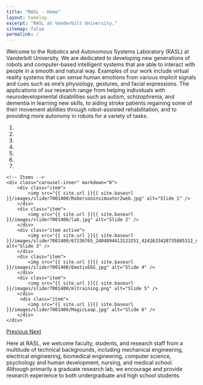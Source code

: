 ```yaml
---
title: "RASL - Home"
layout: homelay
excerpt: "RASL at Vanderbilt University."
sitemap: false
permalink: /
---
```


Welcome to the Robotics and Autonomous Systems Laboratory (RASL) at Vanderbilt University. We are dedicated to developing new generations of robots and computer-based intelligent systems that are able to interact with people in a smooth and natural way. Examples of our work include virtual reality systems that can sense human emotions from various implicit signals and cues such as one’s physiology, gestures, and facial expressions. The applications of our research range from helping individuals with neurodevelopmental disabilities such as autism, schizophrenia, and dementia in learning new skills, to aiding stroke patients regaining some of their movement abilities through robot-assisted rehabilitation, and to providing more autonomy in robots for a variety of tasks.


<div markdown="0" id="carousel" class="carousel slide" data-ride="carousel" data-interval="4000" data-pause="hover" >
    <!-- Menu -->
    <ol class="carousel-indicators">
        <li data-target="#carousel" data-slide-to="0" class="active"></li>
        <li data-target="#carousel" data-slide-to="1"></li>
        <li data-target="#carousel" data-slide-to="2"></li>
        <li data-target="#carousel" data-slide-to="3"></li>
        <li data-target="#carousel" data-slide-to="4"></li>
        <li data-target="#carousel" data-slide-to="5"></li>
        <li data-target="#carousel" data-slide-to="6"></li>
    </ol>

    <!-- Items -->
    <div class="carousel-inner" markdown="0">
        <div class="item">
            <img src="{{ site.url }}{{ site.baseurl }}/images/slider7001400/Robersoninsimuator2web.jpg" alt="Slide 1" />
        </div>   
        <div class="item">
            <img src="{{ site.url }}{{ site.baseurl }}/images/slider7001400/lab.jpg" alt="Slide 2" />
        </div>
        <div class="item active">
            <img src="{{ site.url }}{{ site.baseurl }}/images/slider7001400/67236765_2404894413123251_4242633428735885312_n.jpg" alt="Slide 3" />
        </div>
        <div class="item">
            <img src="{{ site.url }}{{ site.baseurl }}/images/slider7001400/EmotivEEG.jpg" alt="Slide 4" />
        </div>
        <div class="item">
            <img src="{{ site.url }}{{ site.baseurl }}/images/slider7001400/mltraining.png" alt="Slide 5" />
        </div>    
         <div class="item">
            <img src="{{ site.url }}{{ site.baseurl }}/images/slider7001400/MagicLeap.jpg" alt="Slide 6" />
        </div>
    </div>
  <a class="left carousel-control" href="#carousel" role="button" data-slide="prev">
    <span class="glyphicon glyphicon-chevron-left" aria-hidden="true"></span>
    <span class="sr-only">Previous</span>
  </a>
  <a class="right carousel-control" href="#carousel" role="button" data-slide="next">
    <span class="glyphicon glyphicon-chevron-right" aria-hidden="true"></span>
    <span class="sr-only">Next</span>
  </a>
</div>




Here at RASL, we welcome faculty, students, and research staff from a multitude of technical backgrounds, including mechanical engineering, electrical engineering, biomedical engineering, computer science, psychology and human development, nursing, and medical school. Although primarily a graduate research lab, we encourage and provide research experience to both undergraduate and high school students.


<!-- We are grateful for funding from Leiden University, [NWO](www.nwo.nl) ([Vidi talent scheme](http://www.nwo.nl/en/research-and-results/programmes/Talent+Scheme) and the [Frontiers in Nanoscience program](https://www.universiteitleiden.nl/en/research/research-projects/science/frontiers-of-nanoscience-nanofront)), and from an [ERC starting grant](https://erc.europa.eu/funding/starting-grants).

<figure class="fourth">
  <img src="{{ site.url }}{{ site.baseurl }}/images/logopic/Logo_Leiden.jpg" style="width: 210px">
  <img src="{{ site.url }}{{ site.baseurl }}/images/logopic/Logo_Nanofront.jpg" style="width: 110px">
  <img src="{{ site.url }}{{ site.baseurl }}/images/logopic/Logo_NWO.jpg" style="width: 120px">
  <img src="{{ site.url }}{{ site.baseurl }}/images/logopic/Logo_ERC.jpg" style="width: 110px">
</figure> -->
